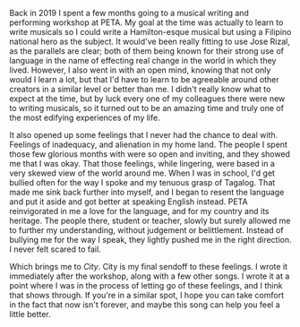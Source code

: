 Back in 2019 I spent a few months going to a musical writing and performing workshop at PETA. My goal at the time was actually to learn to write musicals so I could write a Hamilton-esque musical but using a Filipino national hero as the subject. It would've been really fitting to use Jose Rizal, as the parallels are clear; both of them being known for their strong use of language in the name of effecting real change in the world in which they lived. However, I also went in with an open mind, knowing that not only would I learn a lot, but that I'd have to learn to be agreeable around other creators in a similar level or better than me. I didn't really know what to expect at the time, but by luck every one of my colleagues there were new to writing musicals, so it turned out to be an amazing time and truly one of the most edifying experiences of my life.

It also opened up some feelings that I never had the chance to deal with. Feelings of inadequacy, and alienation in my home land. The people I spent those few glorious months with were so open and inviting, and they showed me that I was okay. That those feelings, while lingering, were based in a very skewed view of the world around me. When I was in school, I'd get bullied often for the way I spoke and my tenuous grasp of Tagalog. That made me sink back further into myself, and I began to resent the language and put it aside and got better at speaking English instead. PETA reinvigorated in me a love for the language, and for my country and its heritage. The people there, student or teacher, slowly but surely allowed me to further my understanding, without judgement or belittlement. Instead of bullying me for the way I speak, they lightly pushed me in the right direction. I never felt scared to fail.

Which brings me to *City*. City is my final sendoff to these feelings. I wrote it immediately after the workshop, along with a few other songs. I wrote it at a point where I was in the process of letting go of these feelings, and I think that shows through. If you're in a similar spot, I hope you can take comfort in the fact that now isn't forever, and maybe this song can help you feel a little better.
